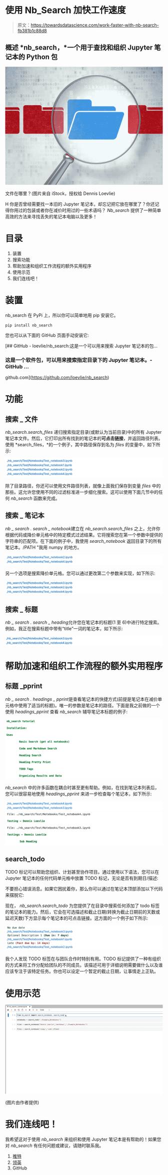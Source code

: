 # 使用 Nb_Search 加快工作速度

> 原文：<https://towardsdatascience.com/work-faster-with-nb-search-fb381b1c88d8>

## 概述 *nb_search，*一个用于查找和组织 Jupyter 笔记本的 Python 包

![](img/c6ad2997cbb747938e69513283358de1.png)

文件在哪里？(图片来自 iStock，授权给 Dennis Loevlie)

H 你是否曾经需要找一本旧的 Jupyter 笔记本，却忘记把它放在哪里了？你还记得你用过的包装或者你在减价时用过的一些术语吗？ *Nb_search* 提供了一种简单高效的方法来寻找丢失的笔记本电脑以及更多！

# 目录

1.  装置
2.  搜索功能
3.  帮助加速和组织工作流程的额外实用程序
4.  使用示范
5.  我们连线吧！

# 装置

nb_search 在 PyPi 上，所以你可以简单地用 pip 安装它。

```
pip install nb_search
```

您也可以从下面的 GitHub 页面手动安装它:

[](https://github.com/loevlie/nb_search) [## GitHub - loevlie/nb_search:这是一个可以用来搜索 Jupyter 笔记本的包…

### 这是一个软件包，可以用来搜索指定目录下的 Jupyter 笔记本。- GitHub …

github.com](https://github.com/loevlie/nb_search) 

# 功能

## 搜索 _ 文件

*nb_search.search_files* 递归搜索指定目录(或默认为当前目录)中的所有 Jupyter 笔记本文件。然后，它打印出所有找到的笔记本的**可点击链接**，并返回路径列表。使用 *search_files，*的一个例子，其中路径保存到名为 *files* 的变量中，如下所示:

![](img/fa2eb34b715897e08b901af9c46b2a8b.png)

除了目录路径，你还可以使用文件路径列表，就像上面我们保存到变量 *files* 中的那些。这允许您使用不同的过滤标准进一步细化搜索。这可以使用下面几节中的任何 *nb_search* 函数来完成。

## 搜索 _ 笔记本

*nb _ search . search _ notebook*建立在 *nb_search.search_files* 之上，允许你根据代码或降价单元格中的特定模式过滤结果。它将搜索您在第一个参数中提供的字符串的匹配项。在下面的例子中，我使用 *search_notebook* 返回目录下的所有笔记本。/PATH "我用 numpy 的地方。

![](img/ef52415391ed120edd22617c9a422c9a.png)

另一个选项是搜索降价单元格。您可以通过更改第二个参数来实现，如下所示:

![](img/69dcd371658a98a48e46f0d72503ca74.png)

## 搜索 _ 标题

*nb _ search . search _ heading*允许您在笔记本的标题(1 至 6)中进行特定搜索。例如，我正在搜索标题中带有“title”一词的笔记本，如下所示:

![](img/a2a6467707811fac1d180902d10ae0ce.png)

# 帮助加速和组织工作流程的额外实用程序

## 标题 _pprint

*nb _ search . headings _ pprint*是查看笔记本的快捷方式(前提是笔记本在减价单元格中使用了适当的标题)。唯一的参数是笔记本的路径。下面是我之前做的一个使用 *headings_pprint* 查看 *nb_search* 辅导笔记本标题的例子:

![](img/a4c4d55eefd024546b0f174c2da6eaa1.png)

*nb_search* 中的许多函数在耦合时甚至更有帮助。例如，在找到笔记本列表后，您可以很容易地使用 *headings_pprint* 来进一步检查每个笔记本，如下所示:

![](img/1ced12229c2743dc70d89e696427b7dc.png)![](img/3b026b9fa69a4e3eff7333f2b04c4c39.png)

## search_todo

TODO 标记可以帮助您组织、计划甚至协作项目。通过使用以下语法，您可以在 Jupyter 笔记本的任何代码单元格中放置 TODO 标记，无论是否有到期日/描述:

不要担心错误消息。如果它困扰着你，那么你可以通过在笔记本顶部添加以下代码来摆脱它:

现在， *nb_search.search_todo* 为您提供了在目录中搜索任何添加了 todo 标签的笔记本的能力。然后，它会在可选描述和截止日期(转换为截止日期前的天数或延迟天数)下方显示每个笔记本的可点击链接。这方面的一个例子如下所示:

![](img/6ae035a7d267255129a9dbf59e34e0f4.png)

我个人发现 TODO 标签在与团队合作时特别有用。TODO 标记提供了一种有组织的方式来将工作分配给团队的不同成员。该描述可用于详细说明需要做什么以及谁应该专注于该特定任务。你也可以设定一个暂定的截止日期，让事情走上正轨。

# 使用示范

![](img/c61baebeb8fb5205045c965cf95d8083.png)

(图片由作者提供)

# 我们连线吧！

我希望这对于使用 *nb_search* 来组织和使用 Jupyter 笔记本是有帮助的！如果您对 *nb_search* 有任何问题或建议，请随时联系我。

1.  [推特](https://twitter.com/DennisLoevlie)
2.  [领英](https://www.linkedin.com/in/dennisloevlie/)
3.  GitHub
